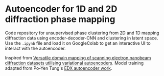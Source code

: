 # Autoencoder for 1D and 2D diffraction phase mapping

Code repository for unsupervised phase clustering from 2D and 1D mapping diffraction data using encoder-decoder-CNN and clustering in latent space.
Use the `.ipynb` file and load it on GoogleColab to get an interactive UI to interact with the autoencoder.

Inspired from [Versatile domain mapping of scanning electron nanobeam diffraction datasets utilising variational autoencoders](https://www.nature.com/articles/s41524-022-00960-y).
Model training adapted from Po-Yen Tung's [EDX autoencoder work](https://github.com/poyentung/sigma).
